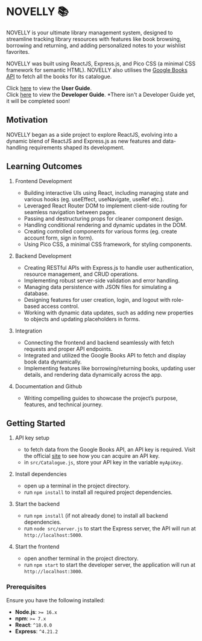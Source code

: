 # NOVELLY  📚
NOVELLY is your ultimate library management system, designed to streamline tracking library resources with features like book browsing, borrowing and returning, and adding personalized notes to your wishlist favorites.  

NOVELLY was built using ReactJS, Express.js, and Pico CSS (a minimal CSS framework for semantic HTML). NOVELLY also utilises the [Google Books API](https://developers.google.com/books/docs/overview) to fetch all the books for its catalogue.

Click [here](https://rayray39.github.io/novelly/) to view the **User Guide**.  
Click [here]() to view the **Developer Guide**. *There isn't a Developer Guide yet, it will be completed soon!

## Motivation  
NOVELLY began as a side project to explore ReactJS, evolving into a dynamic blend of ReactJS and Express.js as new features and data-handling requirements shaped its development.

## Learning Outcomes  
1. Frontend Development
   - Building interactive UIs using React, including managing state and various hooks (eg. useEffect, useNavigate, useRef etc.).
   - Leveraged React Router DOM to implement client-side routing for seamless navigation between pages.
   - Passing and destructuring props for cleaner component design.
   - Handling conditional rendering and dynamic updates in the DOM.
   - Creating controlled components for various forms (eg. create account form, sign in form).
   - Using Pico CSS, a minimal CSS framework, for styling components.

2. Backend Development
   - Creating RESTful APIs with Express.js to handle user authentication, resource management, and CRUD operations.
   - Implementing robust server-side validation and error handling.
   - Managing data persistence with JSON files for simulating a database.
   - Designing features for user creation, login, and logout with role-based access control.
   - Working with dynamic data updates, such as adding new properties to objects and updating placeholders in forms.

3. Integration
   - Connecting the frontend and backend seamlessly with fetch requests and proper API endpoints.
   - Integrated and utilized the Google Books API to fetch and display book data dynamically.
   - Implementing features like borrowing/returning books, updating user details, and rendering data dynamically across the app.

4. Documentation and Github
   - Writing compelling guides to showcase the project’s purpose, features, and technical journey.

## Getting Started  
1. API key setup
   - to fetch data from the Google Books API, an API key is required. Visit the official [site](https://developers.google.com/books/docs/v1/using) to see how you can acquire an API key.
   - in `src/Catalogue.js`, store your API key in the variable `myApiKey`.

2. Install dependencies
   - open up a terminal in the project directory.
   - run `npm install` to install all required project dependencies.

3. Start the backend
   - run `npm install` (if not already done) to install all backend dependencies.
   - run `node src/server.js` to start the Express server, the API will run at `http://localhost:5000`.

4. Start the frontend
   - open another terminal in the project directory.
   - run `npm start` to start the developer server, the application will run at `http://localhost:3000`.

### Prerequisites  
Ensure you have the following installed:
- **Node.js**: `>= 16.x`
- **npm**: `>= 7.x`
- **React**: `^18.0.0`
- **Express**: `^4.21.2`
